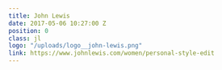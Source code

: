 ```yaml
---
title: John Lewis
date: 2017-05-06 10:27:00 Z
position: 0
class: jl
logo: "/uploads/logo__john-lewis.png"
link: https://www.johnlewis.com/women/personal-style-edit
---
```


